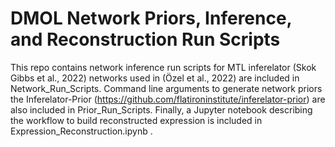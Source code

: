 # DMOL Network Priors, Inference, and Reconstruction Run Scripts

This repo contains network inference run scripts for MTL inferelator (Skok Gibbs et al., 2022) networks used in (Özel et al., 2022) are included in Network_Run_Scripts.
Command line arguments to generate network priors the Inferelator-Prior (https://github.com/flatironinstitute/inferelator-prior) are also included in Prior_Run_Scripts.
Finally, a Jupyter notebook describing the workflow to build reconstructed expression is included in Expression_Reconstruction.ipynb .
